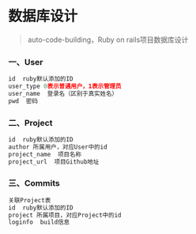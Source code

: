 数据库设计
===========================================

>auto-code-building，Ruby on rails项目数据库设计

### 一、User

```js
id  ruby默认添加的ID
user_type 0表示普通用户，1表示管理员
user_name  登录名（区别于真实姓名）
pwd  密码
```

### 二、Project

```js
id  ruby默认添加的ID
author 所属用户，对应User中的id
project_name  项目名称
project_url  项目Github地址
```

### 三、Commits

```js
关联Project表
id  ruby默认添加的ID
project 所属项目，对应Project中的id
loginfo  build信息
```
